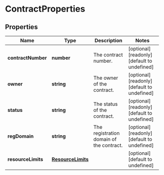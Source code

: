 # ContractProperties

## Properties
| Name | Type | Description | Notes |
| ------------ | ------------- | ------------- | ------------- |
| **contractNumber** | **number** | The contract number. | [optional] [readonly] [default to undefined] |
| **owner** | **string** | The owner of the contract. | [optional] [readonly] [default to undefined] |
| **status** | **string** | The status of the contract. | [optional] [readonly] [default to undefined] |
| **regDomain** | **string** | The registration domain of the contract. | [optional] [readonly] [default to undefined] |
| **resourceLimits** | [**ResourceLimits**](ResourceLimits.md) |  | [optional] [default to undefined] |


